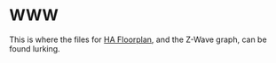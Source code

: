 # WWW

This is where the files for [HA Floorplan](https://github.com/pkozul/ha-floorplan), and the Z-Wave graph, can be found lurking.
